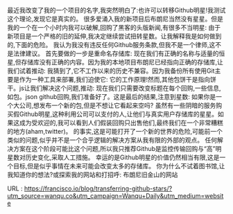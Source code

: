 最近我改变了我的一个项目的名字,我突然明白了:也许可以转移Github明星!我测试这个理论,发现它是真实的。 
 很多爱涌入我的新项目后布朗尼当然没有星星。但是我的一个在一个小时内我可以破解,回购了黑客的头版新闻,有很多不当明星: 
 由于新项目是一个严格的旧的延伸,我决定继续尝试扭转星数。让我解释我是如何做到的,下面的危险。 
 我认为我没有违反任何Github服务条款,但我不是一个律师,这不是法律建议。 
 首先要做的一步是重命名存储库: 
 现在我们有正确的名称与适量的恒星,但存储库没有正确的内容。因为我的本地项目布朗尼已经指向正确的存储库,让我们试着推动: 
 我猜到了,它不工作以来的历史不兼容。因为我备份所有使用Git主要是作为一种工具来部署,我们迫使它: 
 它的工作原理!然而,其他包饼干是指向饼干。js让我们解决这个问题,推动: 
 现在我们只需要改变标题在每个回购,一些信息,如包。json github回购,我们准备好了。这是最后的结果,注意到星数: 
 如果你是一个大公司,想发布一个新的包,但是不想让它看起来空吗? 
 虽然有一些阴暗的服务购买假Github明星,这种利用公司可以支付的人,让他们与真实用户存储库的星星。如果这成为受欢迎的,我可以看到人们假装回购只出售他们,最终我们在一个非常糟糕的地方(aham,twitter)。 
 的事实,这是可能打开了一个新的世界的危险,可能前一个类似的问题,似乎并不是一个合乎逻辑的解决方案从我有限的外部的观点。 
 任何解决方案在这个阶段可能比这个问题,所以我只推荐Github是监控传输回购与“高”明星数对历史变化,采取人工措施。 
 幸运的是Github明星的价值仍然相当有限,这是一个目标,但是似乎事情在未来可能会改变太多的存储库。 
 你为什么不试着图书馆,让我知道你的想法?或探索我的网站和打招呼: 
 布朗尼旧金山的网站 
  
   
  URL : https://francisco.io/blog/transferring-github-stars/?utm_source=wanqu.co&utm_campaign=Wanqu+Daily&utm_medium=website